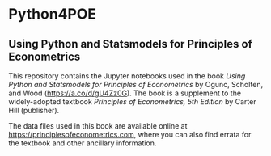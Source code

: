 # Python4POE

## Using Python and Statsmodels for Principles of Econometrics 

This repository contains the Jupyter notebooks used in the book *Using Python and Statsmodels for Principles of Econometrics* by Ogunc, Scholten, and Wood (https://a.co/d/gU4Zz0G).  The book is a supplement to the widely-adopted textbook *Principles of Econometrics, 5th Edition* by Carter Hill (publisher).  

The data files used in this book are available online at 
https://principlesofeconometrics.com,
where you can also find errata for the textbook and other ancillary information. 
